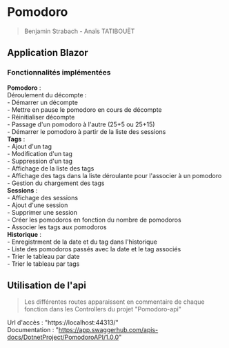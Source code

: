 # Pomodoro
> Benjamin Strabach - Anaïs TATIBOUËT

## Application Blazor

### Fonctionnalités implémentées

**Pomodoro** :<br>
    Déroulement du décompte : <br>
    - Démarrer un décompte <br>
    - Mettre en pause le pomodoro en cours de décompte <br> 
    - Réinitialiser décompte <br>
    - Passage d'un pomodoro à l'autre (25+5 ou 25+15) <br>
    - Démarrer le pomodoro à partir de la liste des sessions <br>
**Tags** : <br>
    - Ajout d'un tag <br>
    - Modification d'un tag <br>
    - Suppression d'un tag <br>
    - Affichage de la liste des tags <br>
    - Affichage des tags dans la liste déroulante pour l'associer à un pomodoro <br>
    - Gestion du chargement des tags <br>
**Sessions** : <br>
    - Affichage des sessions <br>
    - Ajout d'une session <br>
    - Supprimer une session <br>
    - Créer les pomodoros en fonction du nombre de pomodoros <br>
    - Associer les tags aux pomodoros <br>
**Historique** : <br>
    - Enregistrment de la date et du tag dans l'historique<br>
    - Liste des pomodoros passés avec la date et le tag associés <br>
    - Trier le tableau par date <br>
    - Trier le tableau par tags <br>
    
## Utilisation de l'api
> Les différentes routes apparaissent en commentaire de chaque fonction dans les Controllers du projet "Pomodoro-api"

Url d'accès : "https://localhost:44313/" <br>
Documentation : "https://app.swaggerhub.com/apis-docs/DotnetProject/PomodoroAPI/1.0.0" <br>

